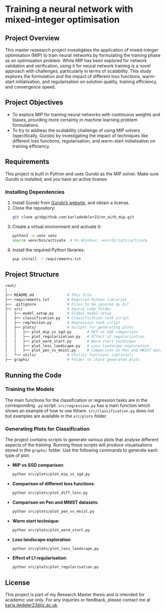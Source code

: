 # Training a neural network with mixed-integer optimisation

## Project Overview
This master reasearch project investigates the application of mixed-integer optimisation (MIP) to train neural networks by formulating the training phase as an optimisation problem. While MIP has been explored for network validation and verification, using it for neural network training is a novel approach with challenges, particularly in terms of scalability. This study explores the formulation and the impact of different loss functions, warm-start initialisation, and regularisation on solution quality, training efficiency, and convergence speed.

## Project Objectives
- To explore MIP for training neural networks with continuous weights and biases, providing more certainty in machine learning problem formulations.
- To try to address the scalability challenge of using MIP solvers (specifically, Gurobi) by investigating the impact of techniques like different loss functions, regularisation, and warm-start initialisation on training efficiency.

## Requirements
This project is built in Python and uses Gurobi as the MIP solver. Make sure Gurobi is installed, and you have an active license.

### Installing Dependencies
1. Install Gurobi from [Gurobi’s website](https://www.gurobi.com/), and obtain a license.
2. Clone the repository:
   ```bash
   git clone git@github.com:karladedeler23/nn_with_mip.git
3. Create a virtual environment and activate it:
    ```bash
    python3 -m venv venv
    source venv/bin/activate  # On Windows: venv\Scripts\activate
4. Install the required Python libraries:
    ```bash
    pip install -r requirements.txt
    ```

## Project Structure
```bash
root/
│
├── README.md               # This file
├── requirements.txt        # Required Python libraries
├── .gitignore              # Files to be ignored by Git
├── src/                    # Source code folder
│   ├── model_setup.py      # Global model setup
│   ├── classification.py   # Classification task script
│   ├── regression.py       # Regression task script
│   ├── plots/              # Scripts for generating plots
│   │   ├── plot_mip_vs_sgd.py       # MIP vs SGD comparison
│   │   ├── plot_regularization.py   # Effect of regularization
│   │   ├── plot_warm_start.py       # Warm start technique
│   │   ├── plot_loss_landscape.py   # Loss landscape exploration
│   │   ├── plot_pen_vs_mnist.py     # Comparison on Pen and MNIST datasets
│   └── utils/              # Utility functions (optional)
├── graphs/                 # Folder to store generated plots
```

## Running the Code

### Training the Models
The main functions for the classification or regression tasks are in the corresponding ```.py``` script.  ```src/regression.py``` has a main function which shows an example of how to use thhem.  ```src/classification.py``` does not but examples are available in the ```src/plots``` folder.

### Generating Plots for Classification

The project contains scripts to generate various plots that analyse different aspects of the training. Running these scripts will produce visualisations stored in the `graphs/` folder. Use the following commands to generate each type of plot:

- **MIP vs SGD comparison**:
   ```bash
   python src/plots/plot_mip_vs_sgd.py
- **Comparison of different loss functions**:
   ```bash
   python src/plots/plot_diff_loss.py
- **Comparison on Pen and MNIST datasets**:
   ```bash
   python src/plots/plot_pen_vs_mnist.py
- **Warm start technique**:
    ```bash
    python src/plots/plot_warm_start.py
- **Loss landscape exploration**:
    ```bash
    python src/plots/plot_loss_landscape.py
- **Effect of L1 regularisation**:
    ```bash
    python src/plots/plot_regularisation.py
    ```


## License

This project is part of my Research Master thesis and is intended for academic use only.
For any inquiries or feedback, please contact me at [karla.dedeler23@ic.ac.uk](mailto:karla.dedeler23@ic.ac.uk).
